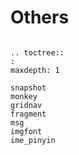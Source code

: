 # Others


```eval_rst

.. toctree::
:
maxdepth: 1

snapshot
monkey
gridnav
fragment
msg
imgfont
ime_pinyin
```

